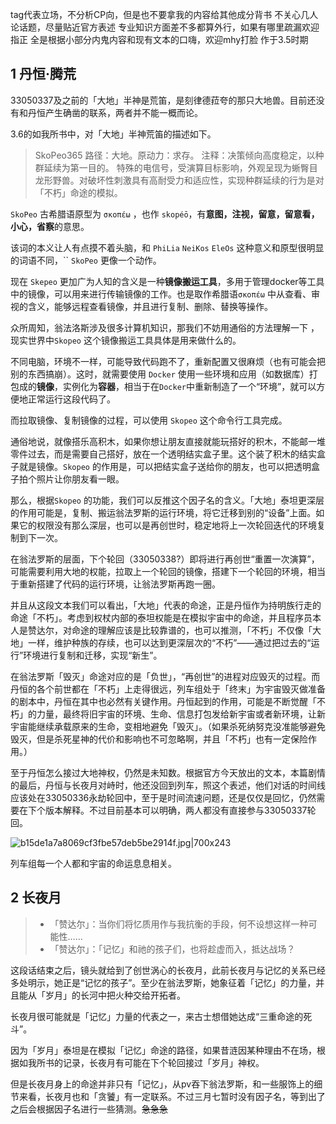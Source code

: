 
tag代表立场，不分析CP向，但是也不要拿我的内容给其他成分背书
不关心几人论话题，尽量贴近官方表述
专业知识方面差不多都算外行，如果有哪里疏漏欢迎指正
全是根据小部分内鬼内容和现有文本的口嗨，欢迎mhy打脸
作于3.5时期

## 1 丹恒·腾荒

33050337及之前的「大地」半神是荒笛，是刻律德菈夸的那只大地兽。目前还没有和丹恒产生确凿的联系，两者并不能一概而论。

3.6的如我所书中，对「大地」半神荒笛的描述如下。

> SkoPeo365
> 路径：大地。原动力：求存。
	注释：决策倾向高度稳定，以种群延续为第一目的。
	特殊的电信号，受演算目标影响，外观呈现为蜥臀目龙形野兽。对破坏性刺激具有高耐受力和适应性，实现种群延续的行为是对「不朽」命途的模拟。


`SkoPeo` 古希腊语原型为 `σκοπέω` ，也作 `skopéō`，有**意图，注视，留意，留意看，小心，省察**的意思。

该词的本义让人有点摸不着头脑，和 `PhiLia` `NeiKos` `EleOs` 这种意义和原型很明显的词语不同，``
`SkoPeo` 更像一个动作。

现在 `Skepeo` 更加广为人知的含义是一种**镜像搬运工具**，多用于管理docker等工具中的镜像，可以用来进行传输镜像的工作。也是取作希腊语`σκοπέω` 中从查看、审视的含义，能够远程查看镜像，并且进行复制、删除、替换等操作。

众所周知，翁法洛斯涉及很多计算机知识，那我们不妨用通俗的方法理解一下 ，现实世界中`Skopeo` 这个镜像搬运工具具体是用来做什么的。

不同电脑，环境不一样，可能导致代码跑不了，重新配置又很麻烦（也有可能会把别的东西搞崩）。这时，就需要使用 `Docker` 使用一些环境和应用（如数据库）打包成的**镜像**，实例化为**容器**，相当于在`Docker`中重新制造了一个“环境”，就可以方便地正常运行这段代码了。

而拉取镜像、复制镜像的过程，可以使用 `Skopeo` 这个命令行工具完成。

通俗地说，就像搭乐高积木，如果你想让朋友直接就能玩搭好的积木，不能邮一堆零件过去，而是需要自己搭好，放在一个透明结实盒子里。这个装了积木的结实盒子就是镜像。`Skopeo` 的作用是，可以把结实盒子送给你的朋友，也可以把透明盒子拍个照片让你朋友看一眼。

那么，根据`Skopeo` 的功能，我们可以反推这个因子名的含义。「大地」泰坦更深层的作用可能是，复制、搬运翁法罗斯的运行环境，将它迁移到别的“设备”上面。如果它的权限没有那么深层，也可以是再创世时，稳定地将上一次轮回迭代的环境复制到下一次。

在翁法罗斯的层面，下个轮回（33050338?）即将进行再创世“重置一次演算”，可能需要利用大地的权能，拉取上一个轮回的镜像，搭建下一个轮回的环境，相当于重新搭建了代码的运行环境，让翁法罗斯再跑一圈。

并且从这段文本我们可以看出，「大地」代表的命途，正是丹恒作为持明族行走的命途「不朽」。考虑到权杖内部的泰坦权能是在模拟宇宙中的命途，并且程序员本人是赞达尔，对命途的理解应该是比较靠谱的，也可以推测，「不朽」不仅像「大地」一样，维护种族的存续，也可以达到更深层次的“不朽”——通过把过去的“运行”环境进行复制和迁移，实现“新生”。

在翁法罗斯「毁灭」命途对应的是「负世」，“再创世”的进程对应毁灭的过程。而丹恒的各个前世都在「不朽」上走得很远，列车组处于「终末」为宇宙毁灭做准备的剧本中，丹恒在其中也必然有关键作用。丹恒起到的作用，可能是不断觉醒「不朽」的力量，最终将旧宇宙的环境、生命、信息打包发给新宇宙或者新环境，让新宇宙能继续承载原来的生命，变相地避免「毁灭」。（如果杀死纳努克没准能够避免毁灭，但是杀死星神的代价和影响也不可忽略啊，并且「不朽」也有一定保险作用。）

至于丹恒怎么接过大地神权，仍然是未知数。根据官方今天放出的文本，本篇剧情的最后，丹恒与长夜月对峙时，他还没回到列车，照这个表述，他们对话的时间线应该处在33050336永劫轮回中，至于是时间流速问题，还是仅仅是回忆，仍然需要在下个版本解释。不过目前基本可以明确，两人都没有直接参与33050337轮回。

![b15de1a7a8069cf3fbe57deb5be2914f.jpg|700x243](https://gitee.com/xin_accio/pic-go-images/raw/master/b15de1a7a8069cf3fbe57deb5be2914f.jpg)



列车组每一个人都和宇宙的命运息息相关。

## 2 长夜月

> - 「赞达尔」：当你们将忆质用作与我抗衡的手段，何不设想这样一种可能性……
> - 「赞达尔」：「记忆」和祂的孩子们，也将趁虚而入，抵达战场？

这段话结束之后，镜头就给到了创世涡心的长夜月，此前长夜月与记忆的关系已经多处明示，她正是“记忆的孩子”。至少在翁法罗斯，她象征着「记忆」的力量，并且能从「岁月」的长河中把火种交给开拓者。

长夜月很可能就是「记忆」力量的代表之一，来古士想借她达成“三重命途的死斗”。

因为「岁月」泰坦是在模拟「记忆」命途的路径，如果昔涟因某种理由不在场，根据如我所书的记录，长夜月有可能在下个轮回接过「岁月」神权。

但是长夜月身上的命途并非只有「记忆」，从pv吞下翁法罗斯，和一些服饰上的细节来看，长夜月也和「贪饕」有一定联系。不过三月七暂时没有因子名，等到出了之后会根据因子名进行一些猜测。~~急急急~~








